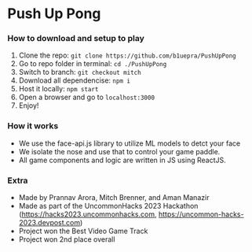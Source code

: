 # Push Up Pong

### How to download and setup to play

1. Clone the repo: `git clone https://github.com/b1uepra/PushUpPong`
2. Go to repo folder in terminal: `cd ./PushUpPong`
3. Switch to branch: `git checkout mitch`
4. Download all dependencise: `npm i`
5. Host it locally: `npm start`
6. Open a browser and go to `localhost:3000`
7. Enjoy!

### How it works

-   We use the face-api.js library to utilize ML models to detct your face
-   We isolate the nose and use that to control your game paddle.
-   All game components and logic are written in JS using ReactJS.

### Extra

-   Made by Prannav Arora, Mitch Brenner, and Aman Manazir
-   Made as part of the UncommonHacks 2023 Hackathon (https://hacks2023.uncommonhacks.com, https://uncommon-hacks-2023.devpost.com)
-   Project won the Best Video Game Track
-   Project won 2nd place overall
